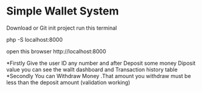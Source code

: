 # Simple Wallet System
Download or Git init project 
run this terminal 

php -S localhost:8000



open this browser http://localhost:8000

*Firstly  Give the user ID any number and after Deposit some money Diposit value you can see the  wallt dashboard and Transaction history table 
*Secondly You can Withdraw Money .That amount you withdraw must be less than the deposit amount
(validation working)
